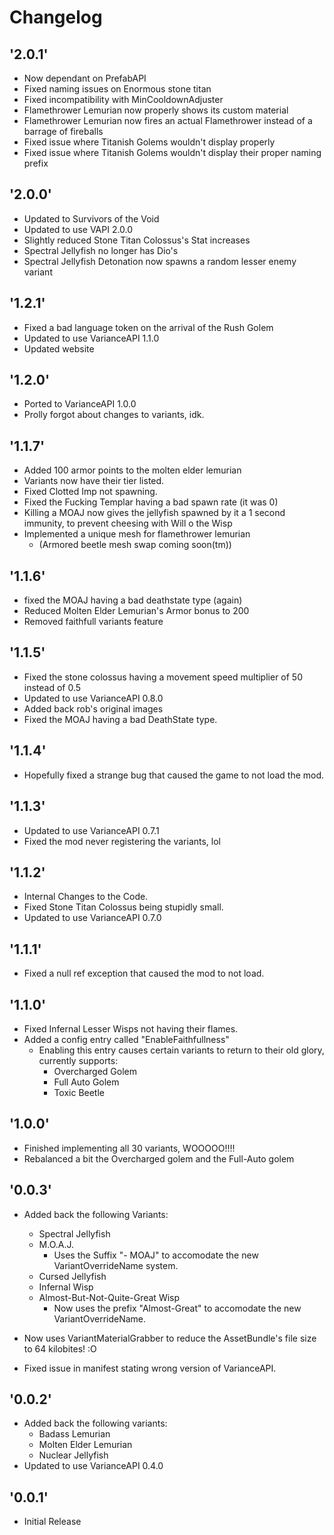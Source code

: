# Changelog

## '2.0.1'
* Now dependant on PrefabAPI
* Fixed naming issues on Enormous stone titan
* Fixed incompatibility with MinCooldownAdjuster
* Flamethrower Lemurian now properly shows its custom material
* Flamethrower Lemurian now fires an actual Flamethrower instead of a barrage of fireballs
* Fixed issue where Titanish Golems wouldn't display properly
* Fixed issue where Titanish Golems wouldn't display their proper naming prefix

## '2.0.0'
* Updated to Survivors of the Void
* Updated to use VAPI 2.0.0
* Slightly reduced Stone Titan Colossus's Stat increases
* Spectral Jellyfish no longer has Dio's
* Spectral Jellyfish Detonation now spawns a random lesser enemy variant

## '1.2.1'
- Fixed a bad language token on the arrival of the Rush Golem
- Updated to use VarianceAPI 1.1.0
- Updated website

## '1.2.0'
- Ported to VarianceAPI 1.0.0
- Prolly forgot about changes to variants, idk.

## '1.1.7'
- Added 100 armor points to the molten elder lemurian
- Variants now have their tier listed.
- Fixed Clotted Imp not spawning.
- Fixed the Fucking Templar having a bad spawn rate (it was 0)
- Killing a MOAJ now gives the jellyfish spawned by it a 1 second immunity, to prevent cheesing with Will o the Wisp
- Implemented a unique mesh for flamethrower lemurian
    - (Armored beetle mesh swap coming soon(tm))

## '1.1.6'
- fixed the MOAJ having a bad deathstate type (again)
- Reduced Molten Elder Lemurian's Armor bonus to 200
- Removed faithfull variants feature

## '1.1.5'
- Fixed the stone colossus having a movement speed multiplier of 50 instead of 0.5
- Updated to use VarianceAPI 0.8.0
- Added back rob's original images
- Fixed the MOAJ having a bad DeathState type.

## '1.1.4'
- Hopefully fixed a strange bug that caused the game to not load the mod.

## '1.1.3'
- Updated to use VarianceAPI 0.7.1
- Fixed the mod never registering the variants, lol

## '1.1.2'
- Internal Changes to the Code.
- Fixed Stone Titan Colossus being stupidly small.
- Updated to use VarianceAPI 0.7.0

## '1.1.1'
- Fixed a null ref exception that caused the mod to not load.

## '1.1.0'
- Fixed Infernal Lesser Wisps not having their flames.
- Added a config entry called "EnableFaithfullness"
    * Enabling this entry causes certain variants to return to their old glory, currently supports:
        - Overcharged Golem
        - Full Auto Golem
        - Toxic Beetle

## '1.0.0'
- Finished implementing all 30 variants, WOOOOO!!!!
- Rebalanced a bit the Overcharged golem and the Full-Auto golem

## '0.0.3'
- Added back the following Variants:
	* Spectral Jellyfish
	* M.O.A.J.
		- Uses the Suffix "- MOAJ" to accomodate the new VariantOverrideName system.
	* Cursed Jellyfish
	* Infernal Wisp
	* Almost-But-Not-Quite-Great Wisp
		- Now uses the prefix "Almost-Great" to accomodate the new VariantOverrideName.

- Now uses VariantMaterialGrabber to reduce the AssetBundle's file size to 64 kilobites! :O
- Fixed issue in manifest stating wrong version of VarianceAPI.

## '0.0.2'
- Added back the following variants:
	* Badass Lemurian
	* Molten Elder Lemurian
	* Nuclear Jellyfish
- Updated to use VarianceAPI 0.4.0

## '0.0.1'
- Initial Release